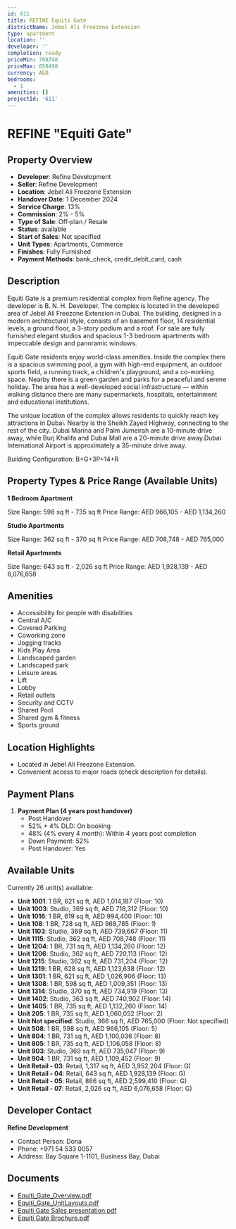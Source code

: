 ```yaml
---
id: 611
title: REFINE Equiti Gate
districtName: Jebel Ali Freezone Extension
type: apartment
location: ''
developer: ''
completion: ready
priceMin: 708748
priceMax: 850498
currency: AED
bedrooms:
  - 1
amenities: []
projectId: '611'
---
```


# REFINE "Equiti Gate"

## Property Overview
- **Developer**: Refine Development
- **Seller**: Refine Development
- **Location**: Jebel Ali Freezone Extension
- **Handover Date**: 1 December 2024
- **Service Charge**: 13%
- **Commission**: 2% - 5%
- **Type of Sale**: Off-plan / Resale
- **Status**: available
- **Start of Sales**: Not specified
- **Unit Types**: Apartments, Commerce
- **Finishes**: Fully Furnished
- **Payment Methods**: bank_check, credit_debit_card, cash

## Description
Equiti Gate is a premium residential complex from Refine agency. The developer is B. N. H. Developer. The complex is located in the developed area of Jebel Ali Freezone Extension in Dubai. The building, designed in a modern architectural style, consists of an basement floor, 14 residential levels, a ground floor, a 3-story podium and a roof. For sale are fully furnished elegant studios and spacious 1-3 bedroom apartments with impeccable design and panoramic windows.

Equiti Gate residents enjoy world-class amenities. Inside the complex there is a spacious swimming pool, a gym with high-end equipment, an outdoor sports field, a running track, a children's playground, and a co-working space. Nearby there is a green garden and parks for a peaceful and serene holiday. The area has a well-developed social infrastructure — within walking distance there are many supermarkets, hospitals, entertainment and educational institutions.

The unique location of the complex allows residents to quickly reach key attractions in Dubai. Nearby is the Sheikh Zayed Highway, connecting to the rest of the city. Dubai Marina and Palm Jumeirah are a 10-minute drive away, while Burj Khalifa and Dubai Mall are a 20-minute drive away.Dubai International Airport is approximately a 35-minute drive away.

Building Configuration: B+G+3P+14+R

## Property Types & Price Range (Available Units)
**1 Bedroom Apartment**

Size Range: 598 sq ft - 735 sq ft
Price Range: AED 966,105 - AED 1,134,260

**Studio Apartments**

Size Range: 362 sq ft - 370 sq ft
Price Range: AED 708,748 - AED 765,000

**Retail Apartments**

Size Range: 643 sq ft - 2,026 sq ft
Price Range: AED 1,928,139 - AED 6,076,658

## Amenities
- Accessibility for people with disabilities
- Central A/C
- Covered Parking
- Coworking zone
- Jogging tracks
- Kids Play Area
- Landscaped garden
- Landscaped park
- Leisure areas
- Lift
- Lobby
- Retail outlets
- Security and CCTV
- Shared Pool
- Shared gym & fitness
- Sports ground

## Location Highlights
- Located in Jebel Ali Freezone Extension.
- Convenient access to major roads (check description for details).

## Payment Plans
1. **Payment Plan (4 years post handover)**
   - Post Handover
   - 52% + 4% DLD: On booking
   - 48% (4% every 4 month): Within 4 years post completion
   - Down Payment: 52%
   - Post Handover: Yes

## Available Units
Currently 26 unit(s) available:
- **Unit 1001**: 1 BR, 621 sq ft, AED 1,014,187 (Floor: 10)
- **Unit 1003**: Studio, 369 sq ft, AED 718,312 (Floor: 10)
- **Unit 1016**: 1 BR, 619 sq ft, AED 994,400 (Floor: 10)
- **Unit 108**: 1 BR, 728 sq ft, AED 968,765 (Floor: 1)
- **Unit 1103**: Studio, 369 sq ft, AED 739,667 (Floor: 11)
- **Unit 1115**: Studio, 362 sq ft, AED 708,748 (Floor: 11)
- **Unit 1204**: 1 BR, 731 sq ft, AED 1,134,260 (Floor: 12)
- **Unit 1206**: Studio, 362 sq ft, AED 720,113 (Floor: 12)
- **Unit 1215**: Studio, 362 sq ft, AED 731,204 (Floor: 12)
- **Unit 1219**: 1 BR, 628 sq ft, AED 1,123,638 (Floor: 12)
- **Unit 1301**: 1 BR, 621 sq ft, AED 1,026,906 (Floor: 13)
- **Unit 1308**: 1 BR, 598 sq ft, AED 1,009,351 (Floor: 13)
- **Unit 1314**: Studio, 370 sq ft, AED 734,919 (Floor: 13)
- **Unit 1402**: Studio, 363 sq ft, AED 740,902 (Floor: 14)
- **Unit 1405**: 1 BR, 735 sq ft, AED 1,132,260 (Floor: 14)
- **Unit 205**: 1 BR, 735 sq ft, AED 1,060,052 (Floor: 2)
- **Unit Not specified**: Studio, 366 sq ft, AED 765,000 (Floor: Not specified)
- **Unit 508**: 1 BR, 598 sq ft, AED 966,105 (Floor: 5)
- **Unit 804**: 1 BR, 731 sq ft, AED 1,100,036 (Floor: 8)
- **Unit 805**: 1 BR, 735 sq ft, AED 1,106,058 (Floor: 8)
- **Unit 903**: Studio, 369 sq ft, AED 735,047 (Floor: 9)
- **Unit 904**: 1 BR, 731 sq ft, AED 1,109,452 (Floor: 9)
- **Unit Retail - 03**: Retail, 1,317 sq ft, AED 3,952,204 (Floor: G)
- **Unit Retail - 04**: Retail, 643 sq ft, AED 1,928,139 (Floor: G)
- **Unit Retail - 05**: Retail, 866 sq ft, AED 2,599,410 (Floor: G)
- **Unit Retail - 07**: Retail, 2,026 sq ft, AED 6,076,658 (Floor: G)

## Developer Contact
**Refine Development**
- Contact Person: Dona
- Phone: +971 54 533 0057
- Address: Bay Square 1-1101, Business Bay, Dubai

## Documents
- [Equiti_Gate_Overview.pdf](https://cdn.geniemap.net/2023/12/14/hccrIZokyyPxWXbMLXxeCDsyWiqo7JEVqWRjqPFc.pdf)
- [Equiti_Gate_UnitLayouts.pdf](https://cdn.geniemap.net/2023/12/15/daS5T6zr7hEFsXgTeu6Ae8XUMrI71tiRTmVsimZM.pdf)
- [Equiti Gate Sales presentation.pdf](https://cdn.geniemap.net/2025/03/31/ew5caPxEDlHR1SmX3CN0ImePq3DWhZ5fOtyqeHvP.pdf)
- [Equiti Gate Brochure.pdf](https://cdn.geniemap.net/2025/03/31/YF4ZnWI5gG1XooWkMXqTsVpaiu3ae7oPVJdUvMs6.pdf)
